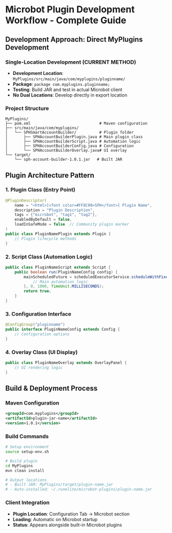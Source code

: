 # Microbot Plugin Development Workflow - Complete Guide

## Development Approach: Direct MyPlugins Development

### Single-Location Development (CURRENT METHOD)
- **Development Location**: `MyPlugins/src/main/java/com/myplugins/pluginname/`
- **Package**: `package com.myplugins.pluginname;`
- **Testing**: Build JAR and test in actual Microbot client
- **No Dual Locations**: Develop directly in export location

### Project Structure
```
MyPlugins/
├── pom.xml                              # Maven configuration
├── src/main/java/com/myplugins/
│   └── SPHSmartAccountBuilder/          # Plugin folder
│       ├── SPHAccountBuilderPlugin.java # Main plugin class
│       ├── SPHAccountBuilderScript.java # Automation logic
│       ├── SPHAccountBuilderConfig.java # Configuration
│       └── SPHAccountBuilderOverlay.java# UI overlay
└── target/
    └── sph-account-builder-1.0.1.jar   # Built JAR
```

## Plugin Architecture Pattern

### 1. Plugin Class (Entry Point)
```java
@PluginDescriptor(
    name = "<html>[<font color=#FF8C00>SPH</font>] Plugin Name",
    description = "Plugin Description",
    tags = {"microbot", "tag1", "tag2"},
    enabledByDefault = false,
    loadInSafeMode = false  // Community plugin marker
)
public class PluginNamePlugin extends Plugin {
    // Plugin lifecycle methods
}
```

### 2. Script Class (Automation Logic)
```java
public class PluginNameScript extends Script {
    public boolean run(PluginNameConfig config) {
        mainScheduledFuture = scheduledExecutorService.scheduleWithFixedDelay(() -> {
            // Main automation logic
        }, 0, 1000, TimeUnit.MILLISECONDS);
        return true;
    }
}
```

### 3. Configuration Interface
```java
@ConfigGroup("pluginname")
public interface PluginNameConfig extends Config {
    // Configuration options
}
```

### 4. Overlay Class (UI Display)
```java
public class PluginNameOverlay extends OverlayPanel {
    // UI rendering logic
}
```

## Build & Deployment Process

### Maven Configuration
```xml
<groupId>com.myplugins</groupId>
<artifactId>plugin-jar-name</artifactId>
<version>1.0.1</version>
```

### Build Commands
```bash
# Setup environment
source setup-env.sh

# Build plugin
cd MyPlugins
mvn clean install

# Output locations
# - Built JAR: MyPlugins/target/plugin-name.jar
# - Auto-installed: ~/.runelite/microbot-plugins/plugin-name.jar
```

### Client Integration
- **Plugin Location**: Configuration Tab → Microbot section
- **Loading**: Automatic on Microbot startup
- **Status**: Appears alongside built-in Microbot plugins